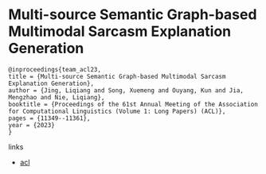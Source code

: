 # Multi-source Semantic Graph-based Multimodal Sarcasm Explanation Generation

```
@inproceedings{team_acl23,
title = {Multi-source Semantic Graph-based Multimodal Sarcasm Explanation Generation},
author = {Jing, Liqiang and Song, Xuemeng and Ouyang, Kun and Jia, Mengzhao and Nie, Liqiang},
booktitle = {Proceedings of the 61st Annual Meeting of the Association for Computational Linguistics (Volume 1: Long Papers) (ACL)},
pages = {11349--11361},
year = {2023}
}
```

links
- [acl](https://aclanthology.org/2023.acl-long.635)
